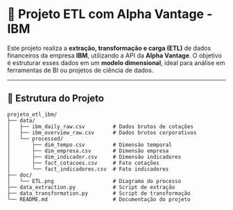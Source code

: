 # 🧠 Projeto ETL com Alpha Vantage - IBM

Este projeto realiza a **extração, transformação e carga (ETL)** de dados financeiros da empresa **IBM**, utilizando a API da **Alpha Vantage**. O objetivo é estruturar esses dados em um **modelo dimensional**, ideal para análise em ferramentas de BI ou projetos de ciência de dados.

---

## 📁 Estrutura do Projeto

```text
projeto_etl_ibm/
├── data/
│   ├── ibm_daily_raw.csv         # Dados brutos de cotações
│   ├── ibm_overview_raw.csv      # Dados brutos corporativos
│   └── processed/
│       ├── dim_tempo.csv         # Dimensão temporal
│       ├── dim_empresa.csv       # Dimensão empresa
│       ├── dim_indicador.csv     # Dimensão indicadores
│       ├── fact_cotacoes.csv     # Fato cotações
│       └── fact_indicadores.csv  # Fato indicadores
├── doc/
│   └── ETL.png                   # Diagrama do processo
├── data_extraction.py            # Script de extração
├── data_transformation.py        # Script de transformação
└── README.md                     # Documentação do projeto
